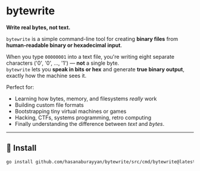 # bytewrite

**Write real bytes, not text.**

`bytewrite` is a simple command-line tool for creating **binary files** from **human-readable binary or hexadecimal input**.

When you type `00000001` into a text file, you're writing eight separate characters ('0', '0', ..., '1') — **not** a single byte.  
`bytewrite` lets you **speak in bits or hex** and generate **true binary output**, exactly how the machine sees it.

Perfect for:
- Learning how bytes, memory, and filesystems *really* work
- Building custom file formats
- Bootstrapping tiny virtual machines or games
- Hacking, CTFs, systems programming, retro computing
- Finally understanding the difference between *text* and *bytes*.

---

## 🚀 Install

```bash
go install github.com/hasanaburayyan/bytewrite/src/cmd/bytewrite@latest
```
